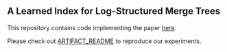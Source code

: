 ## A Learned Index for Log-Structured Merge Trees

This repository contains code implementing the paper 
[here](https://www.usenix.org/conference/osdi20/presentation/dai).

Please check out [ARTIFACT_README](ARTIFACT_README) to reproduce
our experiments.
